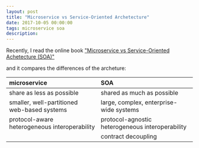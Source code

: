 ```yaml
---
layout: post
title: "Microservice vs Service-Oriented Archetecture"
date: 2017-10-05 00:00:00
tags: microservice soa
description: 
---
```


Recently, I read the online book ["Microservice vs Service-Oriented Achetecture (SOA)"](https://www.safaribooksonline.com/library/view/microservices-vs-service-oriented/9781491975657/)

and it compares the differences of the archeture:

|microservice | SOA|
|:--------|:--------|
|share as less as possible | shared as much as possible|
|smaller, well-partitioned web-based systems  | large, complex, enterprise-wide systems |
|protocol-aware heterogeneous interoperability|protocol-agnostic heterogeneous interoperability|
||contract decoupling|